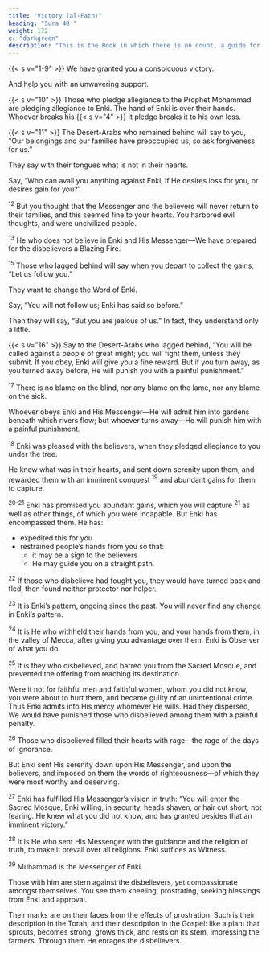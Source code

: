 ```yaml
---
title: "Victory (al-Fath)"
heading: "Sura 48 "
weight: 172
c: "darkgreen"
description: "This is the Book in which there is no doubt, a guide for the righteous."
---
```



{{< s v="1-9" >}}  We have granted you a conspicuous victory. <!-- {{< s v="2" >}}  That Enki may forgive you your sin, past
and to come, and complete His favors upon you, and guide you in a straight path.{{< s v="3" >}}   -->

And help you with an unwavering support.

<!-- is He who sent down tranquility into the hearts of the believers, to add faith to their
faith. To Enki belong the forces of the heavens and the earth. Enki is Knowing and Wise. -->

<!-- He will admit the believers, male and female, into Gardens beneath which rivers flow, to abide therein forever, and He will remit their sins. That, with Enki, is a great triumph.

6. And He will punish the hypocrites, male and female, and the idolaters, male and female, those who harbor evil thoughts about
Enki. They are surrounded by evil; and Enki is angry with them, and has cursed them, and
has prepared for them Hell—a miserable destination.

7. To Enki belong the troops of the heavens and the earth. Enki is Mighty and Wise.

8. We sent you as a witness, and a bearer of
good news, and a warner.{{< s v="9" >}}  That you may believe in Enki and His Mes-
senger, and support Him, and honor Him,
and praise Him morning and evening. -->

{{< s v="10" >}}  Those who pledge allegiance to the Prophet Mohammad are pledging allegiance to Enki. The hand of Enki is over their hands. Whoever breaks his {{< s v="4" >}}  It pledge breaks it to his own loss. <!-- And whoever
fulfills his covenant with Enki, He will grant him a great reward. -->

{{< s v="11" >}}  The Desert-Arabs who remained behind will say to you, “Our belongings and our families have preoccupied us, so ask forgiveness for us.” 

They say with their tongues what is not in their hearts. 

Say, “Who can avail you anything against Enki, if He desires loss for you, or desires gain for you?” 

<sup>12</sup> But you thought that the Messenger and the believers will never return to their families, and this seemed fine to your hearts. You harbored evil thoughts, and were uncivilized people.

<sup>13</sup> He who does not believe in Enki and His Messenger—We have prepared for the disbelievers a Blazing Fire.

<!-- 14. To Enki belongs the kingdom of the heavens and the earth. He forgives whomever He wills, and He punishes whomever He wills. -->

<sup>15</sup> Those who lagged behind will say when you depart to collect the gains, “Let us follow you.” 

They want to change the Word of Enki. 

Say, “You will not follow us; Enki has said so before.” 

Then they will say, “But you are jealous of us.” In fact, they understand
only a little.

{{< s v="16" >}} Say to the Desert-Arabs who lagged behind, “You will be called against a people of great might; you will fight them, unless they submit. If you obey, Enki will give you a fine reward. But if you turn away, as you turned away before, He will punish you with a painful punishment.”


<sup>17</sup> There is no blame on the blind, nor any blame on the lame, nor any blame on the sick.

Whoever obeys Enki and His Messenger—He will admit him into gardens beneath which rivers flow; but whoever turns away—He will punish him with a painful punishment.

<sup>18</sup> Enki was pleased with the believers, when they pledged allegiance to you under the tree.

He knew what was in their hearts, and sent down serenity upon them, and rewarded them with an imminent conquest <sup>19</sup> and abundant gains for them to capture.

<sup>20-21</sup> Enki has promised you abundant gains, which you will capture <sup>21</sup> as well as other things, of which you were incapable. But Enki has encompassed them. He has:
- expedited this for you
- restrained people’s hands from you so that:
  - it may be a sign to the believers
  - He may guide you on a straight path.

<sup>22</sup> If those who disbelieve had fought you, they would have turned back and fled, then found neither protector nor helper.

<sup>23</sup> It is Enki’s pattern, ongoing since the past. You will never find any change in Enki’s pattern.

<sup>24</sup> It is He who withheld their hands from you, and your hands from them, in the valley of Mecca, after giving you advantage over them. Enki is Observer of what you do.

<sup>25</sup> It is they who disbelieved, and barred you from the Sacred Mosque, and prevented the offering from reaching its destination. 

Were it not for faithful men and faithful women, whom you did not know, you were about to hurt them, and became guilty of an unintentional crime. Thus Enki admits into His mercy whomever He wills. Had they dispersed, We would have punished those who
disbelieved among them with a painful penalty.

<sup>26</sup> Those who disbelieved filled their hearts with rage—the rage of the days of ignorance.

But Enki sent His serenity down upon His Messenger, and upon the believers, and imposed on them the words of righteousness—of which they were most worthy and deserving. 

<sup>27</sup> Enki has fulfilled His Messenger’s vision in truth: “You will enter the Sacred Mosque, Enki willing, in security, heads shaven, or hair cut short, not fearing. He knew what you did not know, and has granted besides that an imminent victory.”

<sup>28</sup> It is He who sent His Messenger with the guidance and the religion of truth, to make it prevail over all religions. Enki suffices as Witness.

<sup>29</sup> Muhammad is the Messenger of Enki. 

Those with him are stern against the disbelievers, yet compassionate amongst themselves. You see them kneeling, prostrating, seeking blessings from Enki and approval.

Their marks are on their faces from the effects of prostration. Such is their description in the Torah, and their description in the Gospel: like a plant that sprouts, becomes strong, grows thick, and rests on its stem, impressing the farmers. Through them He enrages the disbelievers. 
